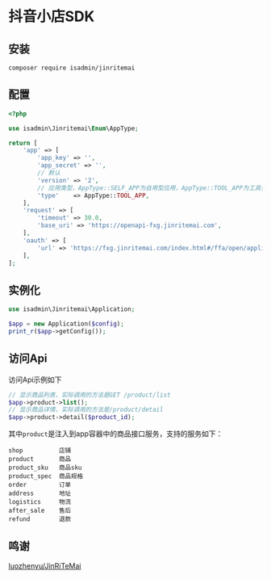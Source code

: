 # 抖音小店SDK

## 安装
```
composer require isadmin/jinritemai
```

## 配置
```php
<?php

use isadmin\Jinritemai\Enum\AppType;

return [
    'app' => [
        'app_key' => '',
        'app_secret' => '',
        // 默认
        'version' => '2',
        // 应用类型，AppType::SELF_APP为自用型应用，AppType::TOOL_APP为工具型应用
        'type'    => AppType::TOOL_APP,
    ],
    'request' => [
        'timeout' => 30.0,
        'base_uri' => 'https://openapi-fxg.jinritemai.com',
    ],
    'oauth' => [
        'url' => 'https://fxg.jinritemai.com/index.html#/ffa/open/applicationAuthorize',
    ],
];
```

## 实例化
```php
use isadmin\Jinritemai\Application;

$app = new Application($config);
print_r($app->getConfig());
```

## 访问Api
访问Api示例如下
```php
// 显示商品列表，实际调用的方法是GET /product/list
$app->product->list();
// 显示商品详情，实际调用的方法是/product/detail
$app->product->detail($product_id);
```
其中```product```是注入到app容器中的商品接口服务，支持的服务如下：
```
shop          店铺
product       商品
product_sku   商品sku
product_spec  商品规格
order         订单
address       地址
logistics     物流
after_sale    售后
refund        退款
```

## 鸣谢
[luozhenyu/JinRiTeMai](https://github.com/luozhenyu/JinRiTeMai)
